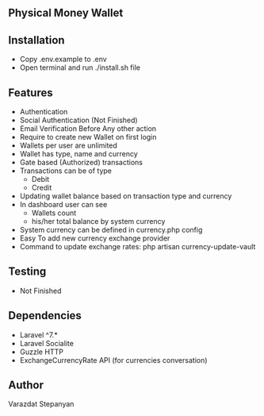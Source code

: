 ## Physical Money Wallet

## Installation

* Copy .env.example to .env
* Open terminal and run ./install.sh file

## Features

* Authentication
* Social Authentication (Not Finished)
* Email Verification Before Any other action
* Require to create new Wallet on first login
* Wallets per user are unlimited
* Wallet has type, name and currency
* Gate based (Authorized) transactions
* Transactions can be of type
    * Debit
    * Credit
* Updating wallet balance based on transaction type and currency
* In dashboard user can see
   * Wallets count 
   * his/her total balance by system currency
* System currency can be defined in currency.php config
* Easy To add new currency exchange provider
* Command to update exchange rates: php artisan currency-update-vault

## Testing

* Not Finished

## Dependencies

* Laravel ^7.*
* Laravel Socialite
* Guzzle HTTP
* ExchangeCurrencyRate API (for currencies conversation)

## Author

Varazdat Stepanyan
